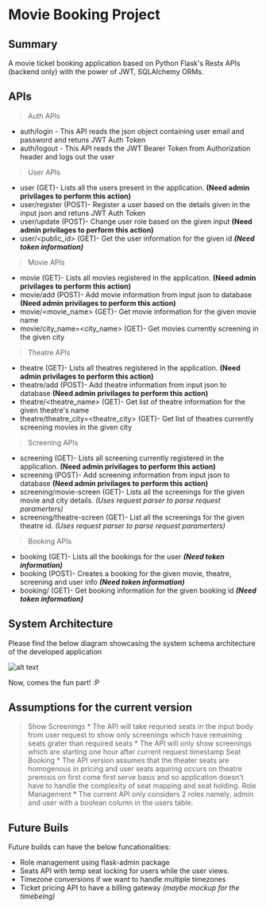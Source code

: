 # Movie Booking Project

## Summary
A movie ticket booking application based on Python Flask's Restx APIs (backend only) with the power of JWT, SQLAlchemy ORMs.
## APIs
> Auth APIs
  * auth/login - This API reads the json object containing user email and password and retuns JWT Auth Token
  * auth/logout - This API reads the JWT Bearer Token from Authorization header and logs out the user

> User APIs 
  * user (GET)- Lists all the users present in the application. **(Need admin privilages to perform this action)**
  * user/register (POST)- Register a user based on the details given in the input json and retuns JWT Auth Token
  * user/update (POST)- Change user role based on the given input **(Need admin privilages to perform this action)**
  * user/<public_id> (GET)- Get the user information for the given id   ***(Need token information)***

>  Movie APIs
  * movie (GET)- Lists all movies registered in the application. **(Need admin privilages to perform this action)**
  * movie/add (POST)- Add movie information from input json to database **(Need admin privilages to perform this action)**
  * movie/<movie_name> (GET)- Get movie information for the given movie name
  * movie/city_name=<city_name> (GET)- Get movies currently screening in the given city
 
> Theatre APIs
  * theatre (GET)- Lists all theatres registered in the application. **(Need admin privilages to perform this action)**
  * theatre/add (POST)- Add theatre information from input json to database **(Need admin privilages to perform this action)**
  * theatre/<theatre_name> (GET)- Get list of theatre information for the given theatre's name
  * theatre/theatre_city=<theatre_city> (GET)- Get list of theatres currently screening movies in the given city
  
> Screening APIs
  * screening (GET)- Lists all screening currently registered in the application.  **(Need admin privilages to perform this action)**
  * screening (POST)- Add screening information from input json to database **(Need admin privilages to perform this action)**
  * screening/movie-screen (GET)- Lists all the screenings for the given movie and city details. *(Uses request parser to parse request paramerters)*
  * screening/theatre-screen (GET)- List all the screenings for the given theatre id. *(Uses request parser to parse request paramerters)*
  
> Booking APIs
  * booking (GET)-  Lists all the bookings for the user    ***(Need token information)***
  * booking (POST)- Creates a booking for the given movie, theatre, screening and user info  ***(Need token information)***
  * booking/<booking-id> (GET)- Get booking information for the given booking id  ***(Need token information)***
  
## System Architecture
  Please find the below diagram showcasing the system schema architecture of the developed application
  
  ![alt text](https://github.com/keshavbohra/movie_bookie/blob/main/db_schema.jpg?raw=true)

  Now, comes the fun part! :P
  
## Assumptions for the current version
  > Show Screenings 
    * The API will take requried seats in the input body from user request to show only screenings which have remaining seats grater than required seats
    * The API will only show screenings which are starting one hour after current request timestamp
  > Seat Booking
    * The API version assumes that the theater seats are homogenous in pricing and user seats aquiring occurs on theatre premisis on first come first serve basis and so application doesn't have to handle the complexity of seat mapping and seat holding.
  > Role Management 
    * The current API only considers 2 roles namely, admin and user with a boolean column in the users table.

## Future Buils
  Future builds can have the below funcationalities:
  * Role management using flask-admin package
  * Seats API with temp seat locking for users while the user views.
  * Timezone conversions if we want to handle multiple timezones
  * Ticket pricing API to have a billing gateway *(maybe mockup for the timebeing)*
  
